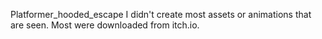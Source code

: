 Platformer_hooded_escape
I didn't create most assets or animations that are seen. Most were downloaded from itch.io. 
